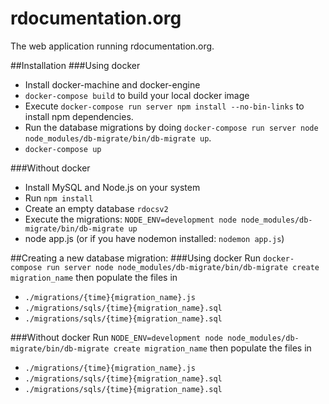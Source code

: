 # rdocumentation.org
The web application running rdocumentation.org.

##Installation
###Using docker
- Install docker-machine and docker-engine
- `docker-compose build` to build your local docker image
- Execute `docker-compose run server npm install --no-bin-links` to install npm dependencies.
- Run the database migrations by doing `docker-compose run server node node_modules/db-migrate/bin/db-migrate up`.
- `docker-compose up`

###Without docker
- Install MySQL and Node.js on your system
- Run `npm install`
- Create an empty database `rdocsv2`
- Execute the migrations: `NODE_ENV=development node node_modules/db-migrate/bin/db-migrate up`
- node app.js (or if you have nodemon installed: `nodemon app.js`)

##Creating a new database migration:
###Using docker
Run `docker-compose run server node node_modules/db-migrate/bin/db-migrate create migration_name`
then populate the files in
  - `./migrations/{time}{migration_name}.js`
  - `./migrations/sqls/{time}{migration_name}.sql`
  - `./migrations/sqls/{time}{migration_name}.sql`

###Without docker
Run `NODE_ENV=development node node_modules/db-migrate/bin/db-migrate create migration_name`
then populate the files in
  - `./migrations/{time}{migration_name}.js`
  - `./migrations/sqls/{time}{migration_name}.sql`
  - `./migrations/sqls/{time}{migration_name}.sql`
